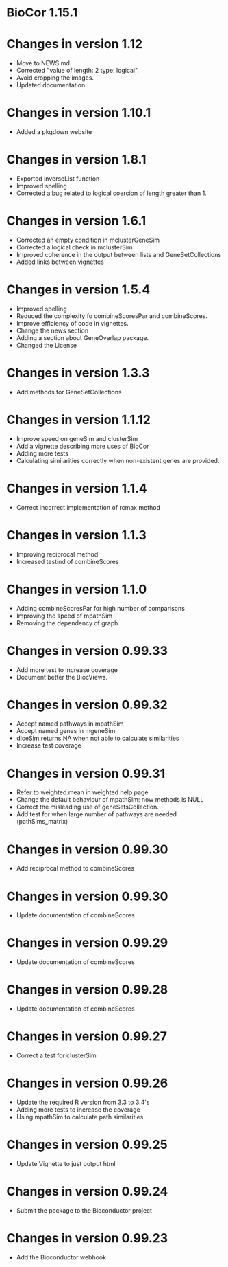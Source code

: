 # BioCor 1.15.1

# Changes in version 1.12

* Move to NEWS.md.
* Corrected "value of length: 2 type: logical".
* Avoid cropping the images.
* Updated documentation.

# Changes in version 1.10.1

* Added a pkgdown website

# Changes in version 1.8.1

* Exported inverseList function
* Improved spelling
* Corrected a bug related to logical coercion of length greater than 1.

# Changes in version 1.6.1

* Corrected an empty condition in mclusterGeneSim
* Corrected a logical check in mclusterSim
* Improved coherence in the output between lists and GeneSetCollections
* Added links between vignettes

# Changes in version 1.5.4

* Improved spelling
* Reduced the complexity fo combineScoresPar and combineScores.
* Improve efficiency of code in vignettes.
* Change the news section
* Adding a section about GeneOverlap package.
* Changed the License

# Changes in version 1.3.3

* Add methods for GeneSetCollections

# Changes in version 1.1.12

* Improve speed on geneSim and clusterSim
* Add a vignette describing more uses of BioCor
* Adding more tests
* Calculating similarities correctly when non-existent genes are provided.

# Changes in version 1.1.4

* Correct incorrect implementation of rcmax method

# Changes in version 1.1.3


* Improving reciprocal method
* Increased testind of combineScores

# Changes in version 1.1.0

* Adding combineScoresPar for high number of comparisons
* Improving the speed of mpathSim
* Removing the dependency of graph

# Changes in version 0.99.33

* Add more test to increase coverage
* Document better the BiocViews.

# Changes in version 0.99.32

* Accept named pathways in mpathSim
* Accept named genes in mgeneSim
* diceSim returns NA when not able to calculate similarities
* Increase test coverage

# Changes in version 0.99.31

* Refer to weighted.mean in weighted help page
* Change the default behaviour of mpathSim: now methods is NULL
* Correct the misleading use of geneSetsCollection.
* Add test for when large number of pathways are needed (pathSims_matrix)

# Changes in version 0.99.30

* Add reciprocal method to combineScores

# Changes in version 0.99.30

* Update documentation of combineScores

# Changes in version 0.99.29

* Update documentation of combineScores

# Changes in version 0.99.28

* Update documentation of combineScores

# Changes in version 0.99.27

* Correct a test for clusterSim

# Changes in version 0.99.26

* Update the required R version from 3.3 to 3.4's
* Adding more tests to increase the coverage
* Using mpathSim to calculate path similarities

# Changes in version 0.99.25

* Update Vignette to just output html

# Changes in version 0.99.24

* Submit the package to the Bioconductor project

# Changes in version 0.99.23

* Add the Bioconductor webhook
